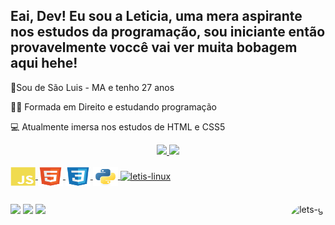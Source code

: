 ## Eai, Dev! Eu sou a Leticia, uma mera aspirante nos estudos da programação, sou iniciante então provavelmente voccê vai ver muita bobagem aqui hehe!

📍Sou de São Luis - MA e tenho 27 anos

👩‍💻 Formada em Direito e estudando programação

💻 Atualmente imersa nos estudos de HTML e CSS5

<div align="center">
  <a href="https://github.com/leticiamlbarros">
  <img height="180em" src="https://github-readme-stats.vercel.app/api?username=leticialmbarros&show_icons=true&theme=dark&include_all_commits=true&count_private=true"/>
  <img height="180em" src="https://github-readme-stats.vercel.app/api/top-langs/?username=leticialmbarros&layout=compact&langs_count=7&theme=dark"/>
</div>

<div style="display: inline_block"><br>
  <img align="center" alt="letis-java" height="30" width="40" src="https://raw.githubusercontent.com/devicons/devicon/master/icons/javascript/javascript-plain.svg">
  <img align="center" alt="letis-HTML" height="30" width="40" src="https://raw.githubusercontent.com/devicons/devicon/master/icons/html5/html5-original.svg">
  <img align="center" alt="letis-CSS" height="30" width="40" src="https://raw.githubusercontent.com/devicons/devicon/master/icons/css3/css3-original.svg">
  <img align="center" alt="letis-Python" height="30" width="40" src="https://raw.githubusercontent.com/devicons/devicon/master/icons/python/python-original.svg">
  <img align="center" alt="letis-linux" height="30" width="40" src="https://cdn.jsdelivr.net/gh/devicons/devicon/icons/linux/linux-original.svg">
</div>

##

<div>
<a href="https://instagram.com/eitaletis" target="_blank"><img src="https://img.shields.io/badge/-Instagram-%23E4405F?style=for-the-badge&logo=instagram&logoColor=white" target="_blank"></a>
<a href = "mailto:armixletix@gmail.com"><img src="https://img.shields.io/badge/-Gmail-%23333?style=for-the-badge&logo=gmail&logoColor=white" target="_blank"></a>
<a href="https://www.linkedin.com/in/leticiamlima/" target="_blank"><img src="https://img.shields.io/badge/-LinkedIn-%230077B5?style=for-the-badge&logo=linkedin&logoColor=white" target="_blank"></a>
<img align="right" alt="lets-gi" height="150" style="border-radius:50px;" src="https://img.buzzfeed.com/buzzfeed-static/static/2020-07/23/16/enhanced/196fdcad5f1b/anigif_enhanced-2397-1595520963-10.gif?crop=500:333;0,48">
</div>

